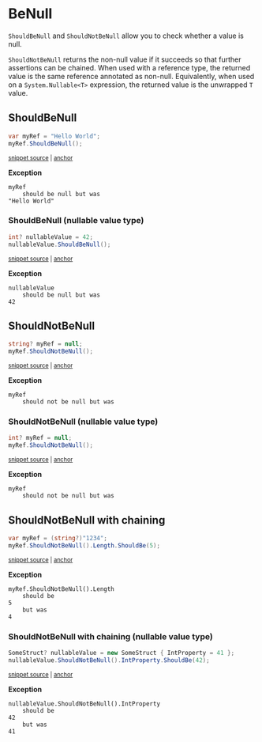 # BeNull

`ShouldBeNull` and `ShouldNotBeNull` allow you to check whether a value is null.

`ShouldNotBeNull` returns the non-null value if it succeeds so that further assertions can be chained. When used with a reference type, the returned value is the same reference annotated as non-null. Equivalently, when used on a `System.Nullable<T>` expression, the returned value is the unwrapped `T` value.

## ShouldBeNull

<!-- snippet: ShouldBeNullNotNullExamples.ShouldBeNull.codeSample.approved.cs -->
<a id='17c561a5'></a>
```cs
var myRef = "Hello World";
myRef.ShouldBeNull();
```
<sup><a href='/src/DocumentationExamples/CodeExamples/ShouldBeNullNotNullExamples.ShouldBeNull.codeSample.approved.cs#L1-L2' title='Snippet source file'>snippet source</a> | <a href='#17c561a5' title='Start of snippet'>anchor</a></sup>
<!-- endSnippet -->

**Exception**

<!-- include: ShouldBeNullNotNullExamples.ShouldBeNull.exceptionText.approved.txt -->
```
myRef
    should be null but was
"Hello World"
```
<!-- endInclude -->

### ShouldBeNull (nullable value type)

<!-- snippet: ShouldBeNullNotNullExamples.NullableValueShouldBeNull.codeSample.approved.cs -->
<a id='173c842c'></a>
```cs
int? nullableValue = 42;
nullableValue.ShouldBeNull();
```
<sup><a href='/src/DocumentationExamples/CodeExamples/ShouldBeNullNotNullExamples.NullableValueShouldBeNull.codeSample.approved.cs#L1-L2' title='Snippet source file'>snippet source</a> | <a href='#173c842c' title='Start of snippet'>anchor</a></sup>
<!-- endSnippet -->

**Exception**

<!-- include: ShouldBeNullNotNullExamples.NullableValueShouldBeNull.exceptionText.approved.txt -->
```
nullableValue
    should be null but was
42
```
<!-- endInclude -->


## ShouldNotBeNull

<!-- snippet: ShouldBeNullNotNullExamples.ShouldNotBeNull.codeSample.approved.cs -->
<a id='083920a2'></a>
```cs
string? myRef = null;
myRef.ShouldNotBeNull();
```
<sup><a href='/src/DocumentationExamples/CodeExamples/ShouldBeNullNotNullExamples.ShouldNotBeNull.codeSample.approved.cs#L1-L2' title='Snippet source file'>snippet source</a> | <a href='#083920a2' title='Start of snippet'>anchor</a></sup>
<!-- endSnippet -->

**Exception**

<!-- include: ShouldBeNullNotNullExamples.ShouldNotBeNull.exceptionText.approved.txt -->
```
myRef
    should not be null but was
```
<!-- endInclude -->

### ShouldNotBeNull (nullable value type)

<!-- snippet: ShouldBeNullNotNullExamples.NullableValueShouldNotBeNull.codeSample.approved.cs -->
<a id='e3313a76'></a>
```cs
int? myRef = null;
myRef.ShouldNotBeNull();
```
<sup><a href='/src/DocumentationExamples/CodeExamples/ShouldBeNullNotNullExamples.NullableValueShouldNotBeNull.codeSample.approved.cs#L1-L2' title='Snippet source file'>snippet source</a> | <a href='#e3313a76' title='Start of snippet'>anchor</a></sup>
<!-- endSnippet -->

**Exception**

<!-- include: ShouldBeNullNotNullExamples.NullableValueShouldNotBeNull.exceptionText.approved.txt -->
```
myRef
    should not be null but was
```
<!-- endInclude -->

## ShouldNotBeNull with chaining

<!-- snippet: ShouldBeNullNotNullExamples.ShouldNotBeNullWithChaining.codeSample.approved.cs -->
<a id='17ba67c8'></a>
```cs
var myRef = (string?)"1234";
myRef.ShouldNotBeNull().Length.ShouldBe(5);
```
<sup><a href='/src/DocumentationExamples/CodeExamples/ShouldBeNullNotNullExamples.ShouldNotBeNullWithChaining.codeSample.approved.cs#L1-L2' title='Snippet source file'>snippet source</a> | <a href='#17ba67c8' title='Start of snippet'>anchor</a></sup>
<!-- endSnippet -->

**Exception**

<!-- include: ShouldBeNullNotNullExamples.ShouldNotBeNullWithChaining.exceptionText.approved.txt -->
```
myRef.ShouldNotBeNull().Length
    should be
5
    but was
4
```
<!-- endInclude -->

### ShouldNotBeNull with chaining  (nullable value type)

<!-- snippet: ShouldBeNullNotNullExamples.NullableValueShouldNotBeNullWithChaining.codeSample.approved.cs -->
<a id='746f9afe'></a>
```cs
SomeStruct? nullableValue = new SomeStruct { IntProperty = 41 };
nullableValue.ShouldNotBeNull().IntProperty.ShouldBe(42);
```
<sup><a href='/src/DocumentationExamples/CodeExamples/ShouldBeNullNotNullExamples.NullableValueShouldNotBeNullWithChaining.codeSample.approved.cs#L1-L2' title='Snippet source file'>snippet source</a> | <a href='#746f9afe' title='Start of snippet'>anchor</a></sup>
<!-- endSnippet -->

**Exception**

<!-- include: ShouldBeNullNotNullExamples.NullableValueShouldNotBeNullWithChaining.exceptionText.approved.txt -->
```
nullableValue.ShouldNotBeNull().IntProperty
    should be
42
    but was
41
```
<!-- endInclude -->
